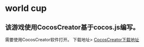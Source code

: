 # world cup

## 该游戏使用CocosCreator基于cocos.js编写。

需要使用CocosCreator软件打开。 
下载地址> [CocosCreator下载地址](https://www.cocos.com/download)
